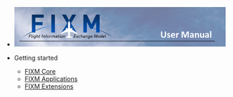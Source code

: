 <!-- _navbar.md -->

* ![Image](.//media/FIXM_user_manual.png)

* Getting started

  * [FIXM Core](general-guidance/fixm-core)
  * [FIXM Applications](general-guidance/applications)
  * [FIXM Extensions](general-guidance/extensions)
